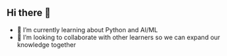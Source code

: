 ## Hi there 👋

<!--
**Jonxtran/JonxTran** is a ✨ _special_ ✨ repository because its `README.md` (this file) appears on your GitHub profile.-->

<!-- ** 🔭 I’m currently learning -->
- 🌱 I’m currently learning about Python and AI/ML
- 👯 I’m looking to collaborate with other learners so we can expand our knowledge together
<!-- - 🤔 I’m looking for help with ...
- 💬 Ask me about ...
- 📫 How to reach me: ...
- 😄 Pronouns: ...
- ⚡ Fun fact: ...-->

